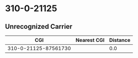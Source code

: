 # 310-0-21125
## Unrecognized Carrier


| CGI | Nearest CGI | Distance |
|-----|-------------|----------|
| 310-0-21125-87561730 |  | 0.0 |
